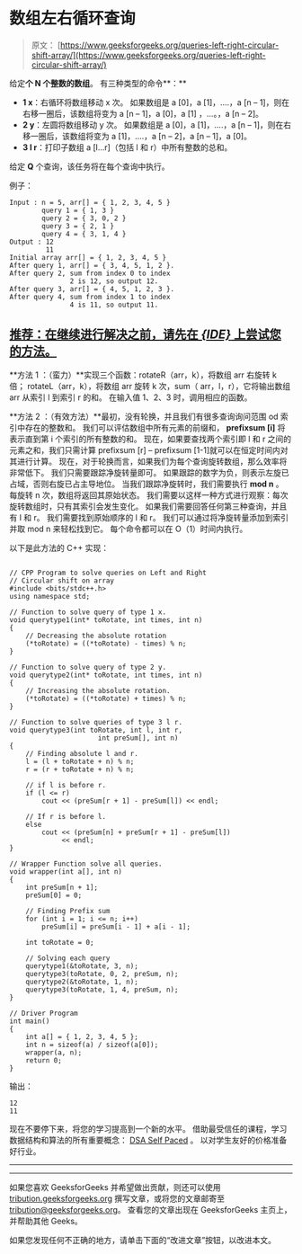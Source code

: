 # 数组左右循环查询

> 原文： [https://www.geeksforgeeks.org/queries-left-right-circular-shift-array/](https://www.geeksforgeeks.org/queries-left-right-circular-shift-array/)

给定**个 **N** 个整数的数组**。 有三种类型的命令**：**

*   **1 x**：右循环将数组移动 x 次。 如果数组是 a [0]，a [1]，....，a [n – 1]，则在右移一圈后，该数组将变为 a [n – 1]，a [0]，a [1] ，…。，a [n – 2]。
*   **2 y**：左圆将数组移动 y 次。 如果数组是 a [0]，a [1]，....，a [n – 1]，则在右移一圈后，该数组将变为 a [1]，....，a [n – 2]，a [n – 1]，a [0]。
*   **3 l r**：打印子数组 a [l…r]（包括 l 和 r）中所有整数的总和。

给定 **Q** 个查询，该任务将在每个查询中执行。

例子：

```
Input : n = 5, arr[] = { 1, 2, 3, 4, 5 }
        query 1 = { 1, 3 }
        query 2 = { 3, 0, 2 }
        query 3 = { 2, 1 }
        query 4 = { 3, 1, 4 }
Output : 12
         11
Initial array arr[] = { 1, 2, 3, 4, 5 }
After query 1, arr[] = { 3, 4, 5, 1, 2 }.
After query 2, sum from index 0 to index 
               2 is 12, so output 12.
After query 3, arr[] = { 4, 5, 1, 2, 3 }.
After query 4, sum from index 1 to index 
               4 is 11, so output 11.

```

## [推荐：在继续进行解决之前，请先在 ***{IDE}*** 上尝试您的方法。](https://ide.geeksforgeeks.org/)

**方法 1 ：（蛮力）**实现三个函数：rotateR（arr，k），将数组 arr 右旋转 k 倍； rotateL（arr，k），将数组 arr 旋转 k 次，sum（ arr，l，r），它将输出数组 arr 从索引 l 到索引 r 的和。 在输入值 1、2、3 时，调用相应的函数。

**方法 2 ：（有效方法）**最初，没有轮换，并且我们有很多查询询问范围 od 索引中存在的整数和。
我们可以评估数组中所有元素的前缀和， **prefixsum [i]** 将表示直到第 i 个索引的所有整数的和。
现在，如果要查找两个索引即 l 和 r 之间的元素之和，我们只需计算 prefixsum [r] – prefixsum [1-1]就可以在恒定时间内对其进行计算。
现在，对于轮换而言，如果我们为每个查询旋转数组，那么效率将非常低下。
我们只需要跟踪净旋转量即可。 如果跟踪的数字为负，则表示左旋已占域，否则右旋已占主导地位。 当我们跟踪净旋转时，我们需要执行 **mod n** 。 每旋转 n 次，数组将返回其原始状态。
我们需要以这样一种方式进行观察：每次旋转数组时，只有其索引会发生变化。
如果我们需要回答任何第三种查询，并且有 l 和 r。 我们需要找到原始顺序的 l 和 r。 我们可以通过将净旋转量添加到索引并取 mod n 来轻松找到它。
每个命令都可以在 O（1）时间内执行。

以下是此方法的 C++ 实现：

```

// CPP Program to solve queries on Left and Right  
// Circular shift on array 
#include <bits/stdc++.h> 
using namespace std; 

// Function to solve query of type 1 x. 
void querytype1(int* toRotate, int times, int n) 
{ 
    // Decreasing the absolute rotation 
    (*toRotate) = ((*toRotate) - times) % n; 
} 

// Function to solve query of type 2 y. 
void querytype2(int* toRotate, int times, int n) 
{ 
    // Increasing the absolute rotation. 
    (*toRotate) = ((*toRotate) + times) % n; 
} 

// Function to solve queries of type 3 l r. 
void querytype3(int toRotate, int l, int r,  
                      int preSum[], int n) 
{ 
    // Finding absolute l and r. 
    l = (l + toRotate + n) % n; 
    r = (r + toRotate + n) % n; 

    // if l is before r. 
    if (l <= r)  
        cout << (preSum[r + 1] - preSum[l]) << endl;     

    // If r is before l. 
    else 
        cout << (preSum[n] + preSum[r + 1] - preSum[l]) 
             << endl;     
} 

// Wrapper Function solve all queries. 
void wrapper(int a[], int n) 
{ 
    int preSum[n + 1]; 
    preSum[0] = 0; 

    // Finding Prefix sum 
    for (int i = 1; i <= n; i++) 
        preSum[i] = preSum[i - 1] + a[i - 1]; 

    int toRotate = 0; 

    // Solving each query 
    querytype1(&toRotate, 3, n); 
    querytype3(toRotate, 0, 2, preSum, n); 
    querytype2(&toRotate, 1, n); 
    querytype3(toRotate, 1, 4, preSum, n); 
} 

// Driver Program 
int main() 
{ 
    int a[] = { 1, 2, 3, 4, 5 }; 
    int n = sizeof(a) / sizeof(a[0]); 
    wrapper(a, n); 
    return 0; 
} 

```

输出：

```
12
11

```

现在不要停下来，将您的学习提高到一个新的水平。 借助最受信任的课程，学习数据结构和算法的所有重要概念： [DSA Self Paced](https://practice.geeksforgeeks.org/courses/dsa-self-paced?utm_source=geeksforgeeks&utm_medium=article&utm_campaign=gfg_article_dsa_content_bottom) 。 以对学生友好的价格准备好行业。

* * *

* * *

如果您喜欢 GeeksforGeeks 并希望做出贡献，则还可以使用 [tribution.geeksforgeeks.org](https://contribute.geeksforgeeks.org/) 撰写文章，或将您的文章邮寄至 tribution@geeksforgeeks.org。 查看您的文章出现在 GeeksforGeeks 主页上，并帮助其他 Geeks。

如果您发现任何不正确的地方，请单击下面的“改进文章”按钮，以改进本文。